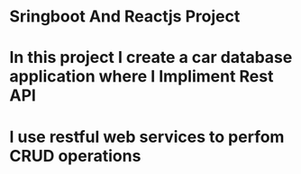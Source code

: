 # Sringboot And Reactjs Project
# In this project I create a car database application where I Impliment Rest API 
# I use restful web services to perfom CRUD operations 
